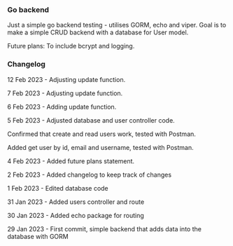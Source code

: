 ### Go backend
Just a simple go backend testing - utilises GORM, echo and viper.
Goal is to make a simple CRUD backend with a database for User model.

Future plans: To include bcrypt and logging.

### Changelog

12 Feb 2023 - Adjusting update function.

7 Feb 2023 - Adjusting update function.

6 Feb 2023 - Adding update function.

5 Feb 2023 - Adjusted database and user controller code.

Confirmed that create and read users work, tested with Postman.

Added get user by id, email and username, tested with Postman.

4 Feb 2023 - Added future plans statement.

2 Feb 2023 - Added changelog to keep track of changes

1 Feb 2023 - Edited database code

31 Jan 2023 - Added users controller and route

30 Jan 2023 - Added echo package for routing

29 Jan 2023 - First commit, simple backend that adds data into the database with GORM